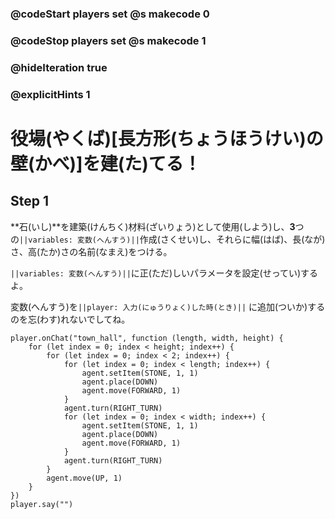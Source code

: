 ### @codeStart players set @s makecode 0
### @codeStop players set @s makecode 1

### @hideIteration true 
### @explicitHints 1

# 役場(やくば)[長方形(ちょうほうけい)の壁(かべ)]を建(た)てる！
<!-- # Build a Town Hall! -->

## Step 1
**石(いし)**を建築(けんちく)材料(ざいりょう)として使用(しよう)し、**3**つの``||variables: 変数(へんすう)||``作成(さくせい)し、それらに幅(はば)、長(なが)さ、高(たか)さの名前(なまえ)をつける。<br>

``||variables: 変数(へんすう)||``に正(ただ)しいパラメータを設定(せってい)するよ。<br>

変数(へんすう)を``||player: 入力(にゅうりょく)した時(とき)||`` に追加(ついか)するのを忘(わす)れないでしてね。<br>


<!-- Use **stone** as your building material, create **3** ``||variable: variables||`` and name them **width**, **length** and **height**; 
set the ``||variable: variables||`` to the correct parameters. 
Don't forget to add your variables to the ``||player: on chat||`` command. -->

```ghost
player.onChat("town_hall", function (length, width, height) {
    for (let index = 0; index < height; index++) {
        for (let index = 0; index < 2; index++) {
            for (let index = 0; index < length; index++) {
                agent.setItem(STONE, 1, 1)
                agent.place(DOWN)
                agent.move(FORWARD, 1)
            }
            agent.turn(RIGHT_TURN)
            for (let index = 0; index < width; index++) {
                agent.setItem(STONE, 1, 1)
                agent.place(DOWN)
                agent.move(FORWARD, 1)
            }
            agent.turn(RIGHT_TURN)
        }
        agent.move(UP, 1)
    }
})
player.say("")
```
